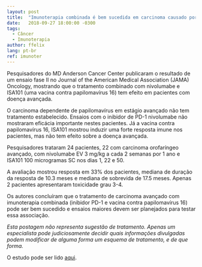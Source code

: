 ```yaml
---
layout: post
title:  "Imunoterapia combinada é bem sucedida em carcinoma causado por papilomavírus 16"
date:   2018-09-27 18:00:00 -0300
tags:
  - Câncer
  - Imunoterapia 
author: ffelix
lang: pt-br
ref: imunoter
---
```

Pesquisadores do MD Anderson Cancer Center publicaram o resultado de um ensaio fase II no Journal of the American Medical Association (JAMA) Oncology, mostrando que o tratamento combinado com nivolumabe e ISA101 (uma vacina contra papilomavírus 16) tem efeito em pacientes com doença avançada. 
<!--more-->

O carcinoma dependente de papilomavírus em estágio avançado não tem tratamento estabelecido. Ensaios com o inibidor de PD-1 nivolumabe não mostraram eficácia importante nestes pacientes. Já a vacina contra papilomavírus 16, ISA101 mostrou induzir uma forte resposta imune nos pacientes, mas não tem efeito sobre a doença avançada.

Pesquisadores trataram 24 pacientes, 22 com carcinoma orofaríngeo avançado, com nivolumabe EV 3 mg/kg a cada 2 semanas por 1 ano e ISA101 100 microgramas SC nos dias 1, 22 e 50.

A avaliação mostrou resposta em 33% dos pacientes, mediana de duração da resposta de 10.3 meses e mediana de sobrevida de 17.5 meses. Apenas 2 pacientes apresentaram toxicidade grau 3-4. 

Os autores concluíram que o tratamento de carcinoma avançado com imunoterapia combinada (inibidor PD-1 e  vacina contra papilomavírus 16) pode ser bem sucedido e ensaios maiores devem ser planejados para testar essa associação.

_Esta postagem não representa sugestão de tratamento. Apenas um especialista pode judiciosamente decidir quais informações divulgadas podem modificar de alguma forma um esquema de tratamento, e de que forma._ 

O estudo pode ser lido [aqui](http://bit.ly/fhcflxXt).


